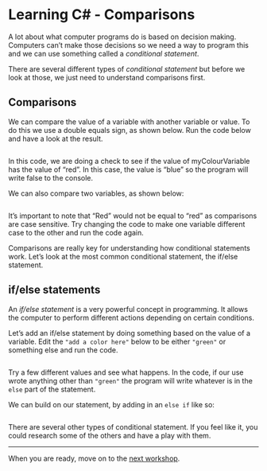 # Learning C# - Comparisons

A lot about what computer programs do is based on decision making. Computers can’t make those decisions so we need a way to program this and we can use something called a *conditional statement*.

There are several different types of *conditional statement* but before we look at those, we just need to understand comparisons first.

## Comparisons

We can compare the value of a variable with another variable or value. To do this we use a double equals sign, as shown below. Run the code below and have a look at the result.

``` cs --region Workshop3_Sample1 --source-file .\Workshop3.cs --project .\TryDotNet.CodingClinic.csproj
```

In this code, we are doing a check to see if the value of myColourVariable has the value of “red”. In this case, the value is “blue” so the program will write false to the console.

We can also compare two variables, as shown below:

``` cs --region Workshop3_Sample2 --source-file .\Workshop3.cs --project .\TryDotNet.CodingClinic.csproj
```

It’s important to note that “Red” would not be equal to “red” as comparisons are case sensitive. Try changing the code to make one variable different case to the other and run the code again.

Comparisons are really key for understanding how conditional statements work. Let’s look at the most common conditional statement, the if/else statement.

## if/else statements

An *if/else statement* is a very powerful concept in programming. It allows the computer to perform different actions depending on certain conditions.

Let’s add an if/else statement by doing something based on the value of a variable. Edit the `"add a color here"` below to be either `"green"` or something else and run the code.

``` cs --region Workshop3_Sample3 --source-file .\Workshop3.cs --project .\TryDotNet.CodingClinic.csproj
```

Try a few different values and see what happens. In the code, if our use wrote anything other than `"green"` the program will write whatever is in the `else` part of the statement.

We can build on our statement, by adding in an `else if` like so:

``` cs --region Workshop3_Sample4 --source-file .\Workshop3.cs --project .\TryDotNet.CodingClinic.csproj
```

There are several other types of conditional statement. If you feel like it, you could research some of the others and have a play with them.

<hr>

When you are ready, move on to the [next workshop](./Workshop3.md).
